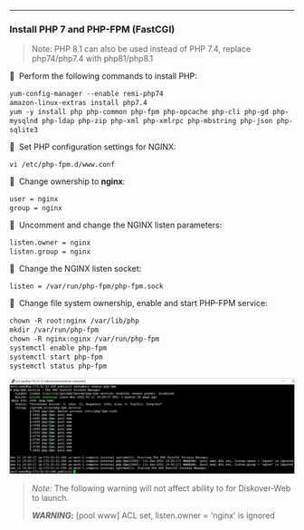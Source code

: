 ___
### Install PHP 7 and PHP-FPM (FastCGI)

>Note: PHP 8.1 can also be used instead of PHP 7.4, replace php74/php7.4 with php81/php8.1

🔴 &nbsp;Perform the following commands to install PHP:
```
yum-config-manager --enable remi-php74
amazon-linux-extras install php7.4
yum -y install php php-common php-fpm php-opcache php-cli php-gd php-mysqlnd php-ldap php-zip php-xml php-xmlrpc php-mbstring php-json php-sqlite3
```

🔴 &nbsp;Set PHP configuration settings for NGINX:
```
vi /etc/php-fpm.d/www.conf
```

🔴 &nbsp;Change ownership to **nginx**:
```
user = nginx
group = nginx
```

🔴 &nbsp;Uncomment and change the NGINX listen parameters:
```
listen.owner = nginx
listen.group = nginx
```

🔴 &nbsp;Change the NGINX listen socket:
```
listen = /var/run/php-fpm/php-fpm.sock
```

🔴 &nbsp;Change file system ownership, enable and start PHP-FPM service:
```
chown -R root:nginx /var/lib/php
mkdir /var/run/php-fpm
chown -R nginx:nginx /var/run/php-fpm
systemctl enable php-fpm
systemctl start php-fpm
systemctl status php-fpm
```

![Image: Configure EC2 Instance as a Web Server](images/image_aws_customer_deployment_install_php.png)

>_Note:_ The following warning will not affect ability to for Diskover-Web to launch.
>
>**_WARNING_:** [pool www] ACL set, listen.owner = 'nginx' is ignored
